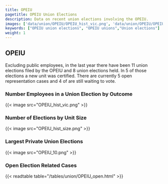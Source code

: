 ```yaml
---
title: OPEIU
pagetitle: OPEIU Union Elections
description: Data on recent union elections involving the OPEIU.
images: ['data/union/OPEIU/OPEIU_hist_vic.png', 'data/union/OPEIU/OPEIU_hist_size.png', 'data/union/OPEIU/OPEIU_10.png']
keywords: ["OPEIU union elections", "OPEIU unions","Union elections"]
weight: 1
---
```

##  OPEIU

Excluding public employees, in the last year there have been 11 union elections filed by the OPEIU and 8 union elections held. In 5 of those elections a new unit was certified. There are currently 5 open representation cases and 4 of are still waiting to vote.

### Number Employees in a Union Election by Outcome
{{< image src="OPEIU_hist_vic.png" >}}

### Number of Elections by Unit Size
{{< image src="OPEIU_hist_size.png" >}}

### Largest Private Union Elections
{{< image src="OPEIU_10.png" >}}

### Open Election Related Cases
{{< readtable table="/tables/union/OPEIU_open.html" >}}

